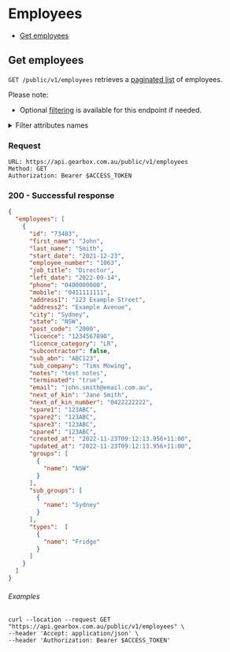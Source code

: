 # Employees

- [Get employees](#get-employees)

## Get employees

`GET /public/v1/employees` retrieves a [paginated list](../readme.md/#pagination) of employees.

Please note:

- Optional [filtering](../readme.md/#filtering) is available for this endpoint if needed.

<details>
<summary>Filter attributes names</summary>
<br>
  
- id
- first_name
- last_name
- start_date
- employee_number
- job_title
- left_date
- phone
- mobile
- address1
- address2
- city
- state
- post_code
- licence
- licence_category
- subcontractor
- sub_abn
- sub_company
- emp_notes
- terminated
- email
- next_of_kin
- next_of_kin_number
- spare1
- spare2
- spare3
- spare4
- created_at
- updated_at
- groups.name
- sub_groups.name
- types.name
</details>

### Request

```
URL: https://api.gearbox.com.au/public/v1/employees
Method: GET
Authorization: Bearer $ACCESS_TOKEN
```

### 200 - Successful response

```JSON
{
  "employees": [
    {
      "id": "73483",
      "first_name": "John",
      "last_name": "Smith",
      "start_date": "2021-12-23",
      "employee_number": "1063",
      "job_title": "Director",
      "left_date": "2022-09-14",
      "phone": "0400000000",
      "mobile": "0411111111",
      "address1": "123 Example Street",
      "address2": "Example Avenue",
      "city": "Sydney",
      "state": "NSW",
      "post_code": "2000",
      "licence": "1234567890",
      "licence_category": "LR",
      "subcontractor": false,
      "sub_abn": "ABC123",
      "sub_company": "Tims Mowing",
      "notes": "test notes",
      "terminated": "true",
      "email": "john.smith@email.com.au",
      "next_of_kin": "Jane Smith",
      "next_of_kin_number": "0422222222",
      "spare1": "123ABC",
      "spare2": "123ABC",
      "spare3": "123ABC",
      "spare4": "123ABC",
      "created_at": "2022-11-23T09:12:13.956+11:00",
      "updated_at": "2022-11-23T09:12:13.956+11:00",
      "groups": [
        {
          "name": "NSW"
        }
      ],
      "sub_groups": [
        {
          "name": "Sydney"
        }
      ],
      "types":  [
        {
          "name": "Fridge"
        }
      ]
    }
  ]
}
```

###### Examples

```
curl --location --request GET "https://api.gearbox.com.au/public/v1/employees" \
--header 'Accept: application/json' \
--header 'Authorization: Bearer $ACCESS_TOKEN'
```
